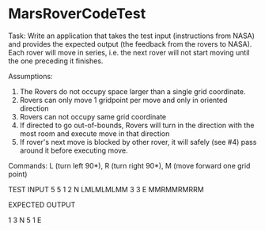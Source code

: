 # MarsRoverCodeTest
Task:
Write an application that takes the test input (instructions from NASA) and provides the expected output
(the feedback from the rovers to NASA). Each rover will move in series, i.e. the next rover will not start moving until
the one preceding it finishes.

Assumptions: 
1) The Rovers do not occupy space larger than a single grid coordinate.
2) Rovers can only move 1 gridpoint per move and only in oriented direction 
3) Rovers can not occupy same grid coordinate
4) If directed to go out-of-bounds, Rovers will turn in the direction with the most room and execute move in that direction
5) If rover's next move is blocked by other rover, it will safely (see #4) pass around it before executing move. 

Commands: L (turn left 90*), R (turn right 90*), M (move forward one grid point)

TEST INPUT
5 5
1 2 N
LMLMLMLMM
3 3 E
MMRMMRMRRM

EXPECTED OUTPUT

1 3 N
5 1 E

